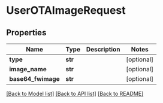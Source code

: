 # UserOTAImageRequest

## Properties
Name | Type | Description | Notes
------------ | ------------- | ------------- | -------------
**type** | **str** |  | [optional] 
**image_name** | **str** |  | [optional] 
**base64_fwimage** | **str** |  | [optional] 

[[Back to Model list]](../README.md#documentation-for-models) [[Back to API list]](../README.md#documentation-for-api-endpoints) [[Back to README]](../README.md)

